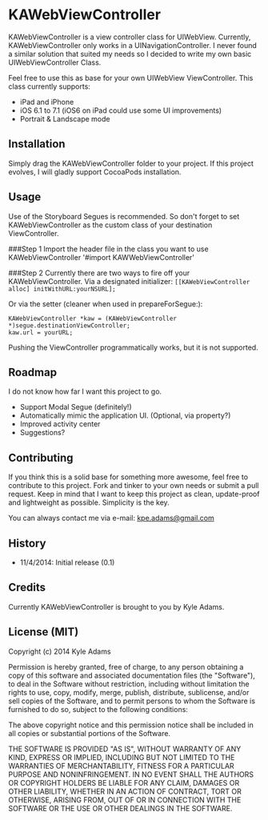 # KAWebViewController
 
KAWebViewController is a view controller class for UIWebView. Currently, KAWebViewController only works in a UINavigationController.
I never found a similar solution that suited my needs so I decided to write my own basic UIWebViewController Class.

Feel free to use this as base for your own UIWebView ViewController.
This class currently supports:

- iPad and iPhone
- iOS 6.1 to 7.1 (iOS6 on iPad could use some UI improvements)
- Portrait & Landscape mode

## Installation
 
Simply drag the KAWebViewController folder to your project. If this project evolves, I will gladly support CocoaPods installation.
 
## Usage

Use of the Storyboard Segues is recommended. So don't forget to set KAWebViewController as the custom class of your destination ViewController.

###Step 1
Import the header file in the class you want to use KAWebViewController
'#import KAWWebViewController'

###Step 2
Currently there are two ways to fire off your KAWebViewController. Via a designated initializer:
`[[KAWebViewController alloc] initWithURL:yourNSURL];`

Or via the setter (cleaner when used in prepareForSegue:):
```objc
KAWebViewController *kaw = (KAWebViewController *)segue.destinationViewController;
kaw.url = yourURL;
```

Pushing the ViewController programmatically works, but it is not supported.

## Roadmap

I do not know how far I want this project to go. 

- Support Modal Segue (definitely!)
- Automatically mimic the application UI. (Optional, via property?)
- Improved activity center
- Suggestions?
 
## Contributing
 
If you think this is a solid base for something more awesome, feel free to contribute to this project.
Fork and tinker to your own needs or submit a pull request. Keep in mind that I want to keep this project as clean, update-proof and lightweight as possible. Simplicity is the key.

You can always contact me via e-mail: kpe.adams@gmail.com
 
## History
 
- 11/4/2014: Initial release (0.1)
 
## Credits
 
Currently KAWebViewController is brought to you by Kyle Adams.
 
## License (MIT)

Copyright (c) 2014 Kyle Adams

Permission is hereby granted, free of charge, to any person obtaining a copy
of this software and associated documentation files (the "Software"), to deal
in the Software without restriction, including without limitation the rights
to use, copy, modify, merge, publish, distribute, sublicense, and/or sell
copies of the Software, and to permit persons to whom the Software is
furnished to do so, subject to the following conditions:

The above copyright notice and this permission notice shall be included in
all copies or substantial portions of the Software.

THE SOFTWARE IS PROVIDED "AS IS", WITHOUT WARRANTY OF ANY KIND, EXPRESS OR
IMPLIED, INCLUDING BUT NOT LIMITED TO THE WARRANTIES OF MERCHANTABILITY,
FITNESS FOR A PARTICULAR PURPOSE AND NONINFRINGEMENT. IN NO EVENT SHALL THE
AUTHORS OR COPYRIGHT HOLDERS BE LIABLE FOR ANY CLAIM, DAMAGES OR OTHER
LIABILITY, WHETHER IN AN ACTION OF CONTRACT, TORT OR OTHERWISE, ARISING FROM,
OUT OF OR IN CONNECTION WITH THE SOFTWARE OR THE USE OR OTHER DEALINGS IN
THE SOFTWARE.
